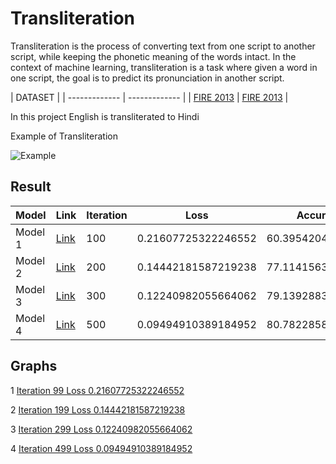 # Transliteration
Transliteration is the process of converting text from one script to another script, while keeping the phonetic meaning of the words intact. In the context of machine learning, transliteration is a task where given a word in one script, the goal is to predict its pronunciation in another script.

| DATASET |
| ------------- | ------------- |
| [FIRE 2013](http://cse.iitkgp.ac.in/resgrp/cnerg/qa/fire13translit/index.html) | [FIRE 2013](http://cse.iitkgp.ac.in/resgrp/cnerg/qa/fire13translit/index.html) |


In this project English is transliterated to Hindi

Example of Transliteration


![Example](https://user-images.githubusercontent.com/86826802/236172512-79982ad7-46c0-48e1-8f26-2d44fffc78dc.png)

## Result



| Model  | Link | Iteration | Loss | Accuracy |
| ------------- | ------------- | ------------- | ------------- |------------- |
| Model 1  | [Link](https://github.com/vidiptvashist/Transliteration/blob/main/model/model1__lr_0.01_nb%3D100_bs%3D64_e%3D256.pt)   | 100 | 0.21607725322246552 | 60.39542043070043 |
| Model 2  | [Link](https://github.com/vidiptvashist/Transliteration/blob/main/model/model1__lr_0.01_nb%3D200_bs%3D64_e%3D256.pt)   | 200 | 0.14442181587219238 | 77.11415632218576 |
| Model 3  | [Link](https://github.com/vidiptvashist/Transliteration/blob/main/model/model1__lr_0.01_nb%3D300_bs%3D64_e%3D256.pt)   | 300 | 0.12240982055664062 | 79.13928839476316 |
| Model 4  | [Link](https://github.com/vidiptvashist/Transliteration/blob/main/model/model1__lr_0.01_nb%3D500_bs%3D64_e%3D256.pt)   | 500 | 0.09494910389184952 | 80.78228581698959 |


## Graphs


1 [Iteration 99 Loss 0.21607725322246552](https://user-images.githubusercontent.com/86826802/236028741-112b98d4-f350-49d9-9625-43af0d0c7ada.png) 


2 [Iteration 199 Loss 0.14442181587219238](https://user-images.githubusercontent.com/86826802/236167712-7834ecfb-ce9e-4ca8-a53c-5b88f7819695.png)

3 [Iteration 299 Loss 0.12240982055664062](https://user-images.githubusercontent.com/86826802/236178193-5acc4ce7-c213-4d92-834e-a81cc3092505.png)

4 [Iteration 499 Loss 0.09494910389184952](https://user-images.githubusercontent.com/86826802/236190593-f5dc62cd-683e-42e5-9da9-0eaeae8b5209.png)





